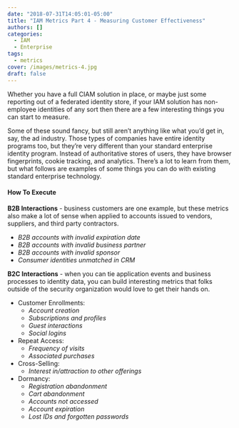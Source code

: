 ```yaml
---
date: "2018-07-31T14:05:01-05:00"
title: "IAM Metrics Part 4 - Measuring Customer Effectiveness"
authors: []
categories:
  - IAM
  - Enterprise
tags:
  - metrics
cover: /images/metrics-4.jpg
draft: false
---
```


Whether you have a full CIAM solution in place, or maybe just some reporting out of a federated identity store, if your IAM solution has non-employee identities of any sort then there are a few interesting things you can start to measure.

Some of these sound fancy, but still aren’t anything like what you’d get in, say, the ad industry. Those types of companies have entire identity programs too, but they’re very different than your standard enterprise identity program. Instead of authoritative stores of users, they have browser fingerprints, cookie tracking, and analytics. There’s a lot to learn from them, but what follows are examples of some things you can do with existing standard enterprise technology.

#### How To Execute

**B2B Interactions** - business customers are one example, but these metrics also make a lot of sense when applied to accounts issued to vendors, suppliers, and third party contractors.

- *B2B accounts with invalid expiration date*
- *B2B accounts with invalid business partner*
- *B2B accounts with invalid sponsor*
- *Consumer identities unmatched in CRM*



**B2C Interactions** - when you can tie application events and business processes to identity data, you can build interesting metrics that folks outside of the security organization would love to get their hands on.

- Customer Enrollments:
  + *Account creation*
  + *Subscriptions and profiles*
  + *Guest interactions*
  + *Social logins*
- Repeat Access:
  + *Frequency of visits*
  + *Associated purchases*
- Cross-Selling:
  + *Interest in/attraction to other offerings*
- Dormancy:
  + *Registration abandonment*
  + *Cart abandonment*
  + *Accounts not accessed*
  + *Account expiration*
  + *Lost IDs and forgotten passwords*